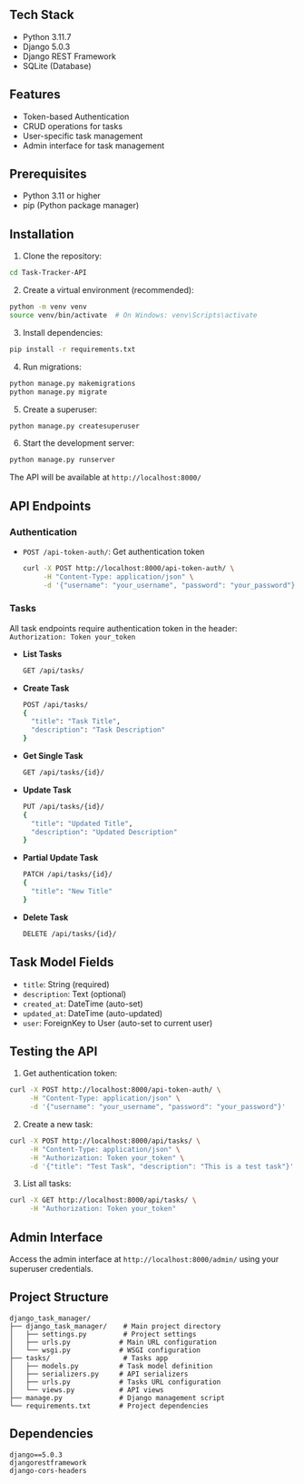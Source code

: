 

## Tech Stack

- Python 3.11.7
- Django 5.0.3
- Django REST Framework
- SQLite (Database)

## Features

- Token-based Authentication
- CRUD operations for tasks
- User-specific task management
- Admin interface for task management

## Prerequisites

- Python 3.11 or higher
- pip (Python package manager)

## Installation

1. Clone the repository:

```bash
cd Task-Tracker-API
```

2. Create a virtual environment (recommended):

```bash
python -m venv venv
source venv/bin/activate  # On Windows: venv\Scripts\activate
```

3. Install dependencies:

```bash
pip install -r requirements.txt
```

4. Run migrations:

```bash
python manage.py makemigrations
python manage.py migrate
```

5. Create a superuser:

```bash
python manage.py createsuperuser
```

6. Start the development server:

```bash
python manage.py runserver
```

The API will be available at `http://localhost:8000/`

## API Endpoints

### Authentication

- `POST /api-token-auth/`: Get authentication token
  ```bash
  curl -X POST http://localhost:8000/api-token-auth/ \
       -H "Content-Type: application/json" \
       -d '{"username": "your_username", "password": "your_password"}'
  ```

### Tasks

All task endpoints require authentication token in the header: `Authorization: Token your_token`

- **List Tasks**

  ```bash
  GET /api/tasks/
  ```
- **Create Task**

  ```bash
  POST /api/tasks/
  {
    "title": "Task Title",
    "description": "Task Description"
  }
  ```
- **Get Single Task**

  ```bash
  GET /api/tasks/{id}/
  ```
- **Update Task**

  ```bash
  PUT /api/tasks/{id}/
  {
    "title": "Updated Title",
    "description": "Updated Description"
  }
  ```
- **Partial Update Task**

  ```bash
  PATCH /api/tasks/{id}/
  {
    "title": "New Title"
  }
  ```
- **Delete Task**

  ```bash
  DELETE /api/tasks/{id}/
  ```

## Task Model Fields

- `title`: String (required)
- `description`: Text (optional)
- `created_at`: DateTime (auto-set)
- `updated_at`: DateTime (auto-updated)
- `user`: ForeignKey to User (auto-set to current user)

## Testing the API

1. Get authentication token:

```bash
curl -X POST http://localhost:8000/api-token-auth/ \
     -H "Content-Type: application/json" \
     -d '{"username": "your_username", "password": "your_password"}'
```

2. Create a new task:

```bash
curl -X POST http://localhost:8000/api/tasks/ \
     -H "Content-Type: application/json" \
     -H "Authorization: Token your_token" \
     -d '{"title": "Test Task", "description": "This is a test task"}'
```

3. List all tasks:

```bash
curl -X GET http://localhost:8000/api/tasks/ \
     -H "Authorization: Token your_token"
```

## Admin Interface

Access the admin interface at `http://localhost:8000/admin/` using your superuser credentials.

## Project Structure

```
django_task_manager/
├── django_task_manager/    # Main project directory
│   ├── settings.py         # Project settings
│   ├── urls.py            # Main URL configuration
│   └── wsgi.py            # WSGI configuration
├── tasks/                  # Tasks app
│   ├── models.py          # Task model definition
│   ├── serializers.py     # API serializers
│   ├── urls.py            # Tasks URL configuration
│   └── views.py           # API views
├── manage.py              # Django management script
└── requirements.txt       # Project dependencies
```

## Dependencies

```
django==5.0.3
djangorestframework
django-cors-headers
```
